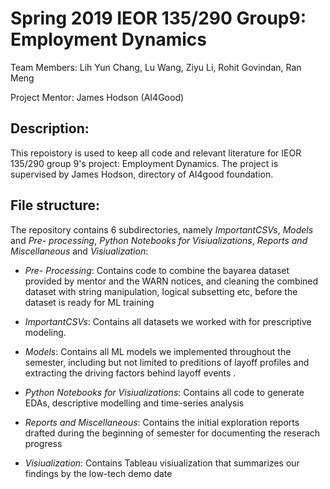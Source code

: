 # Spring 2019 IEOR 135/290 Group9: Employment Dynamics
Team Members: Lih Yun Chang, Lu Wang, Ziyu Li, Rohit Govindan, Ran Meng

Project Mentor: James Hodson (AI4Good)

## Description:

This repoistory is used to keep all code and relevant literature for IEOR 135/290 group 9's project: Employment Dynamics. The project is supervised by James Hodson, directory of AI4good foundation.  

## File structure:

The repository contains 6 subdirectories, namely *ImportantCSVs*, *Models* and *Pre- processing*, *Python Notebooks for Visiualizations*, *Reports and Miscellaneous* and *Visiualization*:

+ *Pre- Processing*: Contains code to combine the bayarea dataset provided by mentor and the WARN notices, and cleaning the combined dataset with string manipulation, logical subsetting etc, before the dataset is ready for ML training

+ *ImportantCSVs*: Contains all datasets we worked with for prescriptive modeling. 

+ *Models*: Contains all ML models we implemented throughout the semester, including but not limited to preditions of layoff profiles and extracting the driving factors behind layoff events  .  

+ *Python Notebooks for Visiualizations*:  Contains all code to generate EDAs, descriptive modelling and time-series analysis

+ *Reports and Miscellaneous*: Contains the initial exploration reports drafted during the beginning of semester for documenting the reserach progress

+ *Visiualization*: Contains Tableau visiualization that summarizes our findings by the low-tech demo date 
